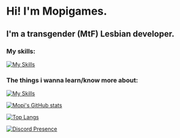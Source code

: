 # Hi! I'm Mopigames.
## I'm a transgender (MtF) Lesbian developer.

### My skills:
[![My Skills](https://skillicons.dev/icons?i=js,html,css,cs,c,py,java,rust,php,neovim,vscode,figma,idea,electron,nodejs,discord,bots,linux,bash,docker,raspberrypi)](https://skillicons.dev)

### The things i wanna learn/know more about:

[![My Skills](https://skillicons.dev/icons?i=cs,c,cpp,lua,ruby,java,rust,go)](https://skillicons.dev)

[![Mopi's GitHub stats](https://github-readme-stats.vercel.app/api?username=mopigamesyt&theme=radical)](https://github.com/anuraghazra/github-readme-stats)

[![Top Langs](https://github-readme-stats.vercel.app/api/top-langs/?username=mopigamesyt&theme=radical)](https://github.com/anuraghazra/github-readme-stats)

[![Discord Presence](https://lanyard.cnrad.dev/api/1022189106614243350)](https://discord.com/users/1022189106614243350)
<!---
MopigamesYT/MopigamesYT is a ✨ special ✨ repository because its `README.md` (this file) appears on your GitHub profile.
You can click the Preview link to take a look at your changes.
--->
